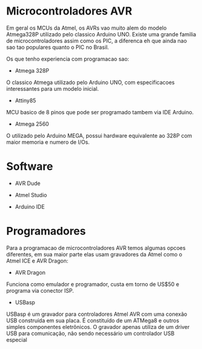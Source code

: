 # Microcontroladores AVR

Em geral os MCUs da Atmel, os AVRs vao muito alem do modelo Atmega328P utilizado pelo classico Arduino UNO.
Existe uma grande familia de microcontroladores assim como os PIC, a diferenca eh que ainda nao sao tao
populares quanto o PIC no Brasil. 

Os que tenho experiencia com programacao sao:

- Atmega 328P

O classico Atmega utilizado pelo Arduino UNO, com especificacoes interessantes para um modelo inicial.

- Attiny85

MCU basico de 8 pinos que pode ser programado tambem via IDE Arduino. 

- Atmega 2560

O utilizado pelo Arduino MEGA, possui hardware equivalente ao 328P com maior memoria e numero de I/Os. 

# Software

- AVR Dude

- Atmel Studio

- Arduino IDE

# Programadores

 Para a programacao de microcontroladores AVR temos algumas opcoes diferentes,
 em sua maior parte elas usam gravadores da Atmel como o Atmel ICE e AVR Dragon:
 
 - AVR Dragon
 
Funciona como emulador e programador, custa em torno de US$50 e programa via conector ISP. 
 
 - USBasp
 
USBasp é um gravador para controladores Atmel AVR com uma conexão USB construída em sua placa.
É constituído de um ATMega8 e outros simples componentes eletrônicos. O gravador apenas utiliza de um driver USB para comunicação, não sendo necessário um controlador USB especial

